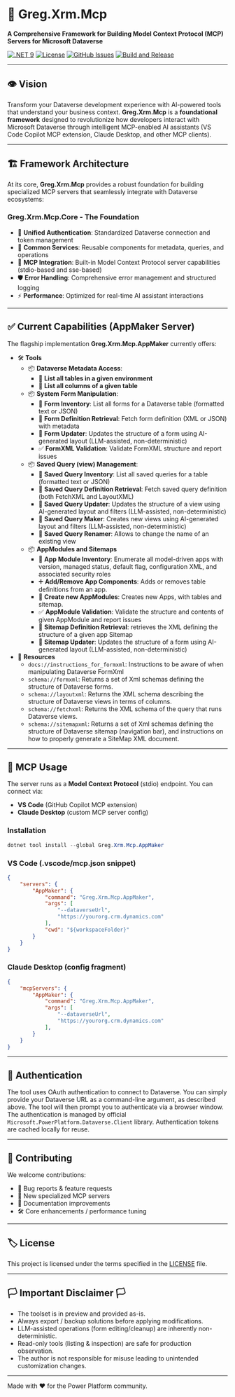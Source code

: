 ﻿# 🚀 Greg.Xrm.Mcp

**A Comprehensive Framework for Building Model Context Protocol (MCP) Servers for Microsoft Dataverse**

[![.NET 9](https://img.shields.io/badge/.NET-9-blue.svg)](https://dotnet.microsoft.com/download/dotnet/9.0)
[![License](https://img.shields.io/github/license/neronotte/Greg.Xrm.Mcp)](https://github.com/neronotte/Greg.Xrm.Mcp/blob/main/LICENSE)
[![GitHub Issues](https://img.shields.io/github/issues/neronotte/Greg.Xrm.Mcp)](https://github.com/neronotte/Greg.Xrm.Mcp/issues)
[![Build and Release](https://github.com/neronotte/Greg.Xrm.Mcp/actions/workflows/build-and-release.yml/badge.svg?branch=main)](https://github.com/neronotte/Greg.Xrm.Mcp/actions/workflows/build-and-release.yml)

---

## 👁️ Vision

Transform your Dataverse development experience with AI-powered tools that understand your business context. **Greg.Xrm.Mcp** is a **foundational framework** designed to revolutionize how developers interact with Microsoft Dataverse through intelligent MCP-enabled AI assistants (VS Code Copilot MCP extension, Claude Desktop, and other MCP clients).

---

## 🏗️ Framework Architecture

At its core, **Greg.Xrm.Mcp** provides a robust foundation for building specialized MCP servers that seamlessly integrate with Dataverse ecosystems:

### **Greg.Xrm.Mcp.Core** - The Foundation

- 🔐 **Unified Authentication**: Standardized Dataverse connection and token management
- 🔧 **Common Services**: Reusable components for metadata, queries, and operations
- 🔌 **MCP Integration**: Built-in Model Context Protocol server capabilities (stdio-based and sse-based)
- 🛡️ **Error Handling**: Comprehensive error management and structured logging
- ⚡ **Performance**: Optimized for real-time AI assistant interactions

---

## ✅ Current Capabilities (AppMaker Server)

The flagship implementation **Greg.Xrm.Mcp.AppMaker** currently offers:

- 🛠️ **Tools**
   - 📦 **Dataverse Metadata Access**:
       - 📂 **List all tables in a given environment**
       - 📂 **List all columns of a given table**
   - 📦 **System Form Manipulation**:
       - 📂 **Form Inventory**: List all forms for a Dataverse table (formatted text or JSON)
       - 🧬 **Form Definition Retrieval**: Fetch form definition (XML or JSON) with metadata
       - 🧹 **Form Updater**: Updates the structure of a form using AI-generated layout (LLM-assisted, non-deterministic)
       - ✅ **FormXML Validation**: Validate FormXML structure and report issues
   - 📦 **Saved Query (view) Management**:
       - 📂 **Saved Query Inventory**: List all saved queries for a table (formatted text or JSON)
       - 🧬 **Saved Query Definition Retrieval**: Fetch saved query definition (both FetchXML and LayoutXML)
       - 🧹 **Saved Query Updater**: Updates the structure of a view using AI-generated layout and filters (LLM-assisted, non-deterministic)
       - 🧹 **Saved Query Maker**: Creates new views using AI-generated layout and filters (LLM-assisted, non-deterministic)
       - 📝 **Saved Query Renamer**: Allows to change the name of an existing view
   - 📦 **AppModules and Sitemaps**
       - 🧭 **App Module Inventory**: Enumerate all model-driven apps with version, managed status, default flag, configuration XML, and associated security roles
       - ➕ **Add/Remove App Components**: Adds or removes table definitions from an app.
       - 🧹 **Create new AppModules**: Creates new Apps, with tables and sitemap.
       - ✅ **AppModule Validation**: Validate the structure and contents of given AppModule and report issues
       - 🧬 **Sitemap Definition Retrieval**: retrieves the XML defining the structure of a given app Sitemap
       - 🧹 **Sitemap Updater**: Updates the structure of a form using AI-generated layout (LLM-assisted, non-deterministic)
- 📄 **Resources**
    - `docs://instructions_for_formxml`: Instructions to be aware of when manipulating Dataverse FormXml
    - `schema://formxml`: Returns a set of Xml schemas defining the structure of Dataverse forms.
    - `schema://layoutxml`: Returns the XML schema describing the structure of Dataverse views in terms of columns.
    - `schema://fetchxml`: Returns the XML schema of the query that runs Dataverse views. 
    - `schema://sitemapxml`: Returns a set of Xml schemas defining the structure of Dataverse sitemap (navigation bar), and instructions on how to properly generate a SiteMap XML document.

---

## 🔌 MCP Usage

The server runs as a **Model Context Protocol** (stdio) endpoint. You can connect via:

- **VS Code** (GitHub Copilot MCP extension)
- **Claude Desktop** (custom MCP server config)

### Installation

```powershell
dotnet tool install --global Greg.Xrm.Mcp.AppMaker
```

### VS Code (.vscode/mcp.json snippet)

```json
{
    "servers": {
        "AppMaker": {
            "command": "Greg.Xrm.Mcp.AppMaker",
            "args": [
                "--dataverseUrl",
                "https://yourorg.crm.dynamics.com"
            ],
            "cwd": "${workspaceFolder}"
        }
    }
}
```

### Claude Desktop (config fragment)

```json
{
    "mcpServers": {
        "AppMaker": {
            "command": "Greg.Xrm.Mcp.AppMaker",
            "args": [
                "--dataverseUrl",
                "https://yourorg.crm.dynamics.com"
            ],
        }
    }
}
```

---

## 🔐 Authentication

The tool uses OAuth authentication to connect to Dataverse. You can simply provide your Dataverse URL as a command-line argument, as described above.
The tool will then prompt you to authenticate via a browser window. The authentication is managed by official `Microsoft.PowerPlatform.Dataverse.Client` library.
Authentication tokens are cached locally for reuse.

---

## 🤝 Contributing

We welcome contributions:
- 🐛 Bug reports & feature requests
- 🧩 New specialized MCP servers
- 📖 Documentation improvements
- 🛠️ Core enhancements / performance tuning

---

## 🏷️ License

This project is licensed under the terms specified in the [LICENSE](LICENSE) file.

---

## 🏳️ Important Disclaimer 🏳️

- The toolset is in preview and provided as-is.
- Always export / backup solutions before applying modifications.
- LLM-assisted operations (form editing/cleanup) are inherently non-deterministic.
- Read-only tools (listing & inspection) are safe for production observation.
- The author is not responsible for misuse leading to unintended customization changes.

---

Made with ❤️ for the Power Platform community.
